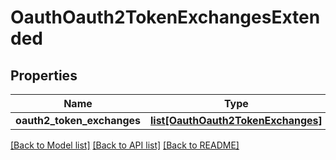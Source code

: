 # OauthOauth2TokenExchangesExtended

## Properties
Name | Type | Description | Notes
------------ | ------------- | ------------- | -------------
**oauth2_token_exchanges** | [**list[OauthOauth2TokenExchanges]**](OauthOauth2TokenExchanges.md) |  | [optional] 

[[Back to Model list]](../README.md#documentation-for-models) [[Back to API list]](../README.md#documentation-for-api-endpoints) [[Back to README]](../README.md)


